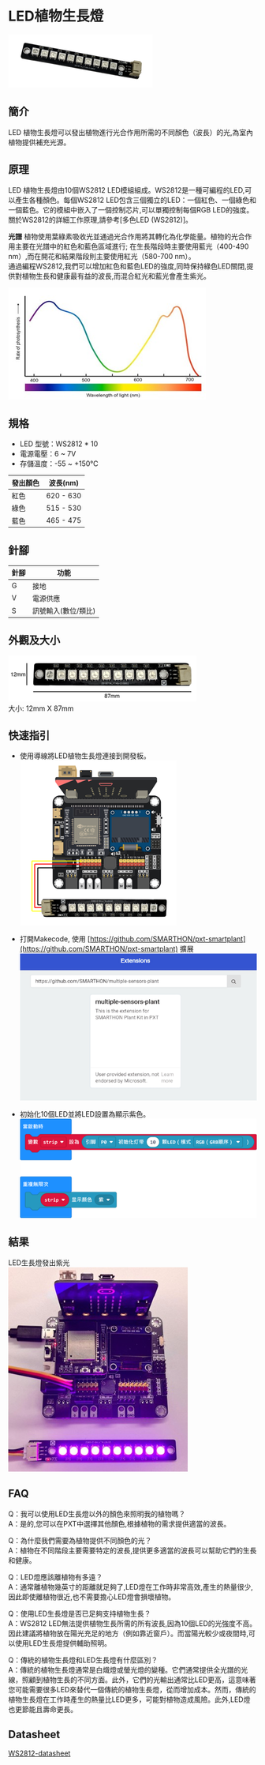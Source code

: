 # LED植物生長燈
![](images/ws2812/ws2812_1.png)

## 簡介

LED 植物生長燈可以發出植物進行光合作用所需的不同顏色（波長）的光,為室內植物提供補充光源。<p>

## 原理

LED 植物生長燈由10個WS2812 LED模組組成。WS2812是一種可編程的LED,可以產生各種顏色。每個WS2812 LED包含三個獨立的LED：一個紅色、一個綠色和一個藍色。它的模組中嵌入了一個控制芯片,可以單獨控制每個RGB LED的強度。<br>
關於WS2812的詳細工作原理,請參考[多色LED (WS2812)]。<p>

**光譜**
植物使用葉綠素吸收光並通過光合作用將其轉化為化學能量。植物的光合作用主要在光譜中的紅色和藍色區域進行; 在生長階段時主要使用藍光（400-490 nm）,而在開花和結果階段則主要使用紅光（580-700 nm）。<br>
通過編程WS2812,我們可以增加紅色和藍色LED的強度,同時保持綠色LED關閉,提供對植物生長和健康最有益的波長,而混合紅光和藍光會產生紫光。<p>
![](images/ws2812/ws2812_2.jpg)<p>

## 規格

- LED 型號：WS2812 * 10
- 電源電壓：6 ~ 7V
- 存儲溫度：-55 ~ +150℃

|發出顏色|波長(nm)|
|--|--|
|紅色|620 - 630|
|綠色|515 - 530|
|藍色|465 - 475|

## 針腳

|針腳|功能|
|--|--|
|G|接地|
|V|電源供應|
|S|訊號輸入(數位/類比)|

## 外觀及大小
![](images/ws2812/ws2812_3.png)<br>
大小: 12mm X 87mm<p>

## 快速指引

- 使用導線將LED植物生長燈連接到開發板。<br>
![](images/ws2812/ws2812_4.png)<p>

- 打開Makecode, 使用 [https://github.com/SMARTHON/pxt-smartplant](https://github.com/SMARTHON/pxt-smartplant) 擴展<br>
![](images/ws2812/ws2812_5.png)<p>

- 初始化10個LED並將LED設置為顯示紫色。<br>
![](images/ws2812/ws2812_6.png)<p>

## 結果

LED生長燈發出紫光<br>
![](images/ws2812/ws2812_7.jpg)<br>

## FAQ
Q：我可以使用LED生長燈以外的顏色來照明我的植物嗎？<br>
A：是的,您可以在PXT中選擇其他顏色,根據植物的需求提供適當的波長。<p>

Q：為什麼我們需要為植物提供不同顏色的光？<br>
A：植物在不同階段主要需要特定的波長,提供更多適當的波長可以幫助它們的生長和健康。<p>

Q：LED燈應該離植物有多遠？ <br>
A：通常離植物幾英寸的距離就足夠了,LED燈在工作時非常高效,產生的熱量很少,因此即使離植物很近,也不需要擔心LED燈會損壞植物。<p>

Q：使用LED生長燈是否已足夠支持植物生長？ <br>
A：WS2812 LED無法提供植物生長所需的所有波長,因為10個LED的光強度不高。因此建議將植物放在陽光充足的地方（例如靠近窗戶）。而當陽光較少或夜間時,可以使用LED生長燈提供輔助照明。<p>

Q：傳統的植物生長燈和LED生長燈有什麼區別？ <br>
A：傳統的植物生長燈通常是白熾燈或螢光燈的變種。它們通常提供全光譜的光線，照顧到植物生長的不同方面。此外，它們的光輸出通常比LED更高，這意味著您可能需要很多LED來替代一個傳統的植物生長燈，從而增加成本。然而，傳統的植物生長燈在工作時產生的熱量比LED更多，可能對植物造成風險。此外,LED燈也更節能且壽命更長。<p>

## Datasheet

[WS2812-datasheet](https://cdn-shop.adafruit.com/datasheets/WS2812.pdf)
